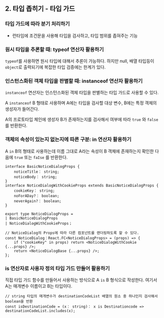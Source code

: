 ## 2. 타입 좁히기 - 타입 가드

### 타입 가드에 따라 분기 처리하기

- 런타임에 조건문을 사용해 타입을 검사하고, 타입 범위를 좁혀주는 기능

### 원시 타입을 추론할 때: **typeof** 연산자 활용하기

`typeof`를 사용하면 원시 타입에 대해서 추론이 가능하다. 하지만 null, 배열 타입등이 `object`로 출력되기에 복잡한 타입 검증에는 한계가 있다.

### 인스턴스화된 객체 타입을 판별할 때: **instanceof** 연산자 활용하기

`instanceof` 연산자는 인스턴스화된 객체 타입을 판별하는 타입 가드로 사용할 수 있다.

A `instanceof` B 형태로 사용하며 A에는 타입을 검사할 대상 변수, B에는 특정 객체의 생성자가 들어간다.

A의 프로토타입 체인에 생성자 B가 존재하는지를 검사해서 여부에 따라 `true` 와 `false`를 반환한다.

### 객체의 속성이 있는지 없는지에 따른 구분: **in** 연산자 활용하기

A `in` B의 형태로 사용하는데 이름 그대로 A라는 속성이 B 객체에 존재하는지 확인한 다음에 `true` 또는 `faIse` 를 반환한다.

```tsx
interface BasicNoticeDialogProps {
	noticeTitle： string;
	noticeBody： string;
}
interface NoticeDialogWithCookieProps extends BasicNoticeDialogProps {
	cookieKey： string;
	noForADay?： boolean;
	neverAgain?： boolean;
}

export type NoticeDialogProps =
| BasicNoticeDialogProps
| NoticeDialogWithCookieProps；

// NoticeDialog의 Props에 따라 다른 컴포넌트를 랜더링하도록 할 수 있다.
const NoticeDialog：React.FC<NoticeDialogProps> = (props) => {
	if ("cookieKey" in props) return <NoticeDialogWithCookie {...props} />;
	return <NoticeDialogBase {...props} />;
};
```

### **is 연**산자로 사용자 정의 타입 가드 만들어 활용하기

직접 타입 가드 함수를 만들어서 사용하는 방식으로 A `is` B 형식으로 작성한다. 여기서 A는 매개변수 이름이고 B는 타입이다.

```tsx
// string 타입의 매개변수가 destinationCodeList 배열의 원소 중 하나인지 검사해서 boolean을 반환
const isDestinationCode = (x： string)： x is Destinationcode => destinationCodeList.includes(x);
```
